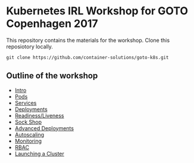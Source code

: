 # Kubernetes IRL Workshop for GOTO Copenhagen 2017

This repository contains the materials for the workshop. Clone this reposiotory locally.

`git clone https://github.com/container-solutions/goto-k8s.git`

## Outline of the workshop

* [Intro](./01_intro.md)
* [Pods](./02_pods.md)
* [Services](./03_services.md)
* [Deployments](./04_deployments.md)
* [Readiness/Liveness](./05_probes.md)
* [Sock Shop](./06_sockshop.md)
* [Advanced Deployments](./07_adv-deploys.md)
* [Autoscaling](./08_autoscaling.md)
* [Monitoring](./09_monitoring.md)
* [RBAC](./10_rbac.md)
* [Launching a Cluster](./11_cluster.md)
